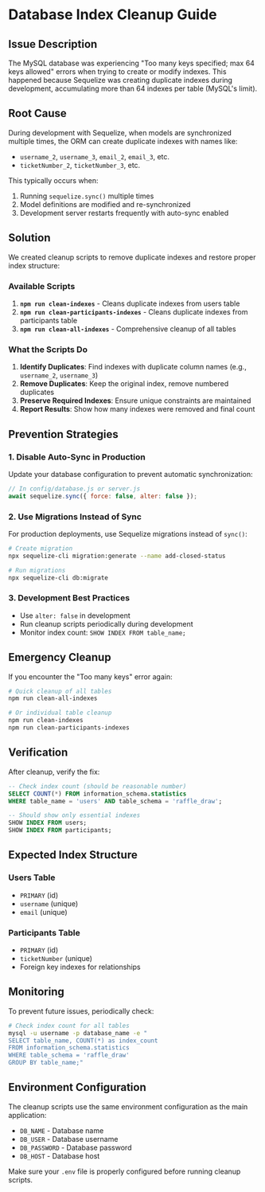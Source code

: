 # Database Index Cleanup Guide

## Issue Description

The MySQL database was experiencing "Too many keys specified; max 64 keys allowed" errors when trying to create or modify indexes. This happened because Sequelize was creating duplicate indexes during development, accumulating more than 64 indexes per table (MySQL's limit).

## Root Cause

During development with Sequelize, when models are synchronized multiple times, the ORM can create duplicate indexes with names like:
- `username_2`, `username_3`, `email_2`, `email_3`, etc.
- `ticketNumber_2`, `ticketNumber_3`, etc.

This typically occurs when:
1. Running `sequelize.sync()` multiple times
2. Model definitions are modified and re-synchronized
3. Development server restarts frequently with auto-sync enabled

## Solution

We created cleanup scripts to remove duplicate indexes and restore proper index structure:

### Available Scripts

1. **`npm run clean-indexes`** - Cleans duplicate indexes from users table
2. **`npm run clean-participants-indexes`** - Cleans duplicate indexes from participants table  
3. **`npm run clean-all-indexes`** - Comprehensive cleanup of all tables

### What the Scripts Do

1. **Identify Duplicates**: Find indexes with duplicate column names (e.g., `username_2`, `username_3`)
2. **Remove Duplicates**: Keep the original index, remove numbered duplicates
3. **Preserve Required Indexes**: Ensure unique constraints are maintained
4. **Report Results**: Show how many indexes were removed and final count

## Prevention Strategies

### 1. Disable Auto-Sync in Production

Update your database configuration to prevent automatic synchronization:

```javascript
// In config/database.js or server.js
await sequelize.sync({ force: false, alter: false });
```

### 2. Use Migrations Instead of Sync

For production deployments, use Sequelize migrations instead of `sync()`:

```bash
# Create migration
npx sequelize-cli migration:generate --name add-closed-status

# Run migrations
npx sequelize-cli db:migrate
```

### 3. Development Best Practices

- Use `alter: false` in development
- Run cleanup scripts periodically during development
- Monitor index count: `SHOW INDEX FROM table_name;`

## Emergency Cleanup

If you encounter the "Too many keys" error again:

```bash
# Quick cleanup of all tables
npm run clean-all-indexes

# Or individual table cleanup
npm run clean-indexes
npm run clean-participants-indexes
```

## Verification

After cleanup, verify the fix:

```sql
-- Check index count (should be reasonable number)
SELECT COUNT(*) FROM information_schema.statistics 
WHERE table_name = 'users' AND table_schema = 'raffle_draw';

-- Should show only essential indexes
SHOW INDEX FROM users;
SHOW INDEX FROM participants;
```

## Expected Index Structure

### Users Table
- `PRIMARY` (id)
- `username` (unique)
- `email` (unique)

### Participants Table  
- `PRIMARY` (id)
- `ticketNumber` (unique)
- Foreign key indexes for relationships

## Monitoring

To prevent future issues, periodically check:

```bash
# Check index count for all tables
mysql -u username -p database_name -e "
SELECT table_name, COUNT(*) as index_count 
FROM information_schema.statistics 
WHERE table_schema = 'raffle_draw' 
GROUP BY table_name;"
```

## Environment Configuration

The cleanup scripts use the same environment configuration as the main application:

- `DB_NAME` - Database name
- `DB_USER` - Database username  
- `DB_PASSWORD` - Database password
- `DB_HOST` - Database host

Make sure your `.env` file is properly configured before running cleanup scripts.
